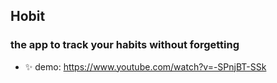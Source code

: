 ## Hobit
### the app to track your habits without forgetting
- ✨ demo: https://www.youtube.com/watch?v=-SPnjBT-SSk
